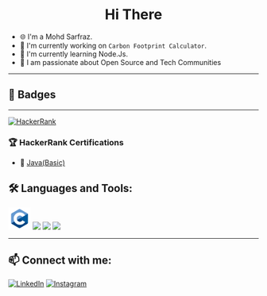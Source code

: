 <!--
**mohdsarfraz08/Mohdsarfraz08** is a ✨ _special_ ✨ repository because its `README.md` (this file) appears on your GitHub profile.

Here are some ideas to get you started:

- 🔭 I’m currently working on ...
- 🌱 I’m currently learning ...
- 👯 I’m looking to collaborate on ...
- 🤔 I’m looking for help with ...
- 💬 Ask me about ...
- 📫 How to reach me: ...
- 😄 Pronouns: ...
- ⚡ Fun fact: ...
-->

<h1 align="center">Hi There</h1>

- 🌐 I'm a Mohd Sarfraz.
- 🚀 I'm currently working on `Carbon Footprint Calculator`.
- 🌱 I'm currently learning Node.Js.
- 💬 I am passionate about Open Source and Tech Communities

---

## 🏅 Badges

---
[![HackerRank](https://img.shields.io/badge/HackerRank-2EC866?style=for-the-badge&logo=HackerRank&logoColor=white)](https://www.hackerrank.com/mdsarfraz2m)

### 🏆 HackerRank Certifications

- 🧠 [Java(Basic)](https://www.hackerrank.com/certificates/006ba9a5ce81)


## 🛠️ Languages and Tools:

<p align="left">
 <img src="https://raw.githubusercontent.com/github/explore/f3e22f0dca2be955676bc70d6214b95b13354ee8/topics/c/c.png" style="height:45px;" />
<img src="https://upload.wikimedia.org/wikipedia/en/thumb/3/30/Java_programming_language_logo.svg/1200px-Java_programming_language_logo.svg.png" style="height:45px;" />
<img src="https://upload.wikimedia.org/wikipedia/commons/thumb/1/18/ISO_C%2B%2B_Logo.svg/1200px-ISO_C%2B%2B_Logo.svg.png" style="height:45px;" />
<img src="https://download.blender.org/branding/community/blender_community_badge_orange.png" style="height:45px;" />
  <!-- Add more icons using shields.io or simple image links -->
  </p>

---

## 📫 Connect with me:

[![LinkedIn](https://img.shields.io/badge/LinkedIn-blue?style=for-the-badge&logo=linkedin&logoColor=white)](#https://www.linkedin.com/in/mohd-sarfaraz08)
[![Instagram](https://img.shields.io/badge/Instagram-pink?style=for-the-badge&logo=instagram&logoColor=white)](#)
